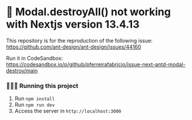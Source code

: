 # 🧪 Modal.destroyAll() not working with Nextjs version 13.4.13
This repository is for the reproduction of the following issue: https://github.com/ant-design/ant-design/issues/44160

Run it in CodeSandbox: https://codesandbox.io/p/github/pferreirafabricio/issue-next-antd-modal-destroy/main

### 👩🏻‍💻 Running this project
1. Run `npm install`
2. Run `npm run dev`
3. Access the server in `http://localhost:3000`
